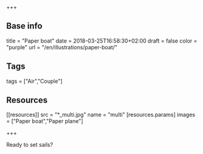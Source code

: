 +++

## Base info
title = "Paper boat"
date = 2018-03-25T16:58:30+02:00
draft = false
color = "purple"
url = "/en/illustrations/paper-boat/"

## Tags
tags = ["Air","Couple"]

## Resources
[[resources]]
  src = "*_multi.jpg"
  name = "multi"
 [resources.params]
    images = ["Paper boat","Paper plane"]

+++

Ready to set sails?